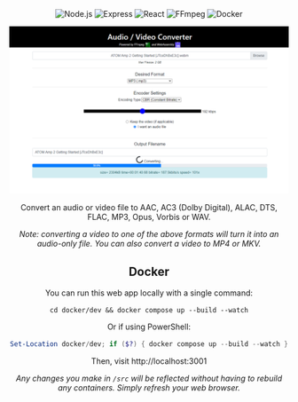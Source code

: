 <div align="center">
  <img src="https://img.shields.io/badge/Node.js-0F9A41?style=for-the-badge&logo=node&color=black" alt="Node.js" />
  <img src="https://img.shields.io/badge/Express-0F9A41?style=for-the-badge&logo=express&color=black" alt="Express" />
  <img src="https://img.shields.io/badge/React-000000?style=for-the-badge&logo=react&logoColor=60DAFB" alt="React" />
  <img src="https://img.shields.io/badge/FFmpeg-000000?style=for-the-badge&logo=ffmpeg&logoColor=green" alt="FFmpeg" />
  <img src="https://img.shields.io/badge/Docker-000000?style=for-the-badge&logo=docker&logoColor=0db7ed" alt="Docker" />

  ![Screenshot of audio/video converter](screenshot.png)

  Convert an audio or video file to AAC, AC3 (Dolby Digital), ALAC, DTS, FLAC, MP3, Opus, Vorbis or WAV.

_Note: converting a video to one of the above formats will turn it into an audio-only file. You can also convert a video to MP4 or MKV._

## Docker
You can run this web app locally with a single command:
```
cd docker/dev && docker compose up --build --watch
```
Or if using PowerShell:
```powershell
Set-Location docker/dev; if ($?) { docker compose up --build --watch }
```
Then, visit http://localhost:3001

_Any changes you make in `/src` will be reflected without having to rebuild any containers. Simply refresh your web browser._
</div>